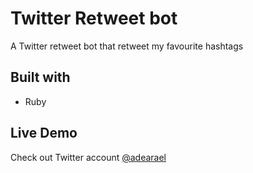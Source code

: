 # Twitter Retweet bot

A Twitter retweet bot that retweet my favourite hashtags

## Built with

- Ruby

## Live Demo

Check out Twitter account [@adearael](www.twitter.com/adearael)


